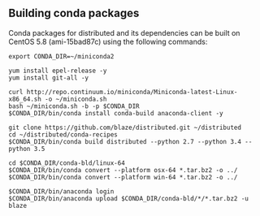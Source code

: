 ## Building conda packages

Conda packages for distributed and its dependencies can be built on CentOS 5.8
(ami-15bad87c) using the following commands:

```
export CONDA_DIR=~/miniconda2

yum install epel-release -y
yum install git-all -y

curl http://repo.continuum.io/miniconda/Miniconda-latest-Linux-x86_64.sh -o ~/miniconda.sh
bash ~/miniconda.sh -b -p $CONDA_DIR
$CONDA_DIR/bin/conda install conda-build anaconda-client -y

git clone https://github.com/blaze/distributed.git ~/distributed
cd ~/distributed/conda-recipes
$CONDA_DIR/bin/conda build distributed --python 2.7 --python 3.4 --python 3.5

cd $CONDA_DIR/conda-bld/linux-64
$CONDA_DIR/bin/conda convert --platform osx-64 *.tar.bz2 -o ../
$CONDA_DIR/bin/conda convert --platform win-64 *.tar.bz2 -o ../

$CONDA_DIR/bin/anaconda login
$CONDA_DIR/bin/anaconda upload $CONDA_DIR/conda-bld/*/*.tar.bz2 -u blaze
```
